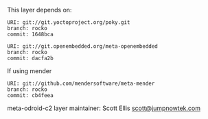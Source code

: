 This layer depends on:

    URI: git://git.yoctoproject.org/poky.git
    branch: rocko
    commit: 1648bca

    URI: git://git.openembedded.org/meta-openembedded
    branch: rocko
    commit: dacfa2b

If using mender

    URI: git://github.com/mendersoftware/meta-mender
    branch: rocko
    commit: cb4feea

meta-odroid-c2 layer maintainer: Scott Ellis <scott@jumpnowtek.com>
